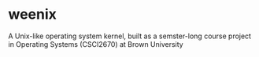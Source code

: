# weenix
A Unix-like operating system kernel, built as a semster-long course project in Operating Systems (CSCI2670) at Brown University
